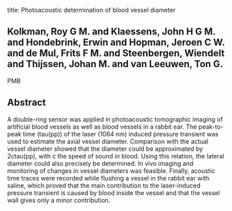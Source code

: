 title: Photoacoustic determination of blood vessel diameter

## Kolkman, Roy G M. and Klaessens, John H G M. and Hondebrink, Erwin and Hopman, Jeroen C W. and de Mul, Frits F M. and Steenbergen, Wiendelt and Thijssen, Johan M. and van Leeuwen, Ton G.
PMB


## Abstract
A double-ring sensor was applied in photoacoustic tomographic imaging of artificial blood vessels as well as blood vessels in a rabbit ear. The peak-to-peak time (tau(pp)) of the laser (1064 nm) induced pressure transient was used to estimate the axial vessel diameter. Comparison with the actual vessel diameter showed that the diameter could be approximated by 2ctau(pp), with c the speed of sound in blood. Using this relation, the lateral diameter could also precisely be determined. In vivo imaging and monitoring of changes in vessel diameters was feasible. Finally, acoustic time traces were recorded while flushing a vessel in the rabbit ear with saline, which proved that the main contribution to the laser-induced pressure transient is caused by blood inside the vessel and that the vessel wall gives only a minor contribution.

